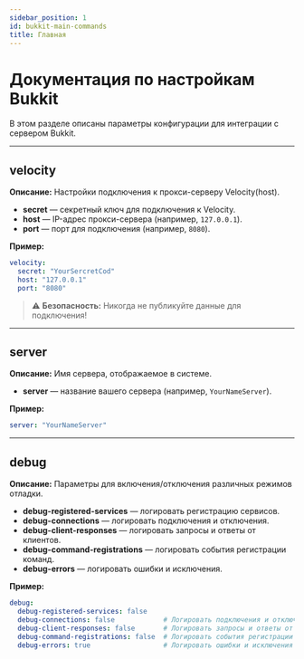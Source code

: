 ```yaml
---
sidebar_position: 1
id: bukkit-main-commands
title: Главная
---
```


# Документация по настройкам Bukkit

В этом разделе описаны параметры конфигурации для интеграции с сервером Bukkit.

---

## velocity

**Описание:** Настройки подключения к прокси-серверу Velocity(host).

- **secret** — секретный ключ для подключения к Velocity.
- **host** — IP-адрес прокси-сервера (например, `127.0.0.1`).
- **port** — порт для подключения (например, `8080`).

**Пример:**
```yaml
velocity:
  secret: "YourSercretCod"
  host: "127.0.0.1"
  port: "8080"
```

> ⚠️ **Безопасность:** Никогда не публикуйте данные для подключения!

---

## server

**Описание:** Имя сервера, отображаемое в системе.

- **server** — название вашего сервера (например, `YourNameServer`).

**Пример:**
```yaml
server: "YourNameServer"
```

---

## debug

**Описание:** Параметры для включения/отключения различных режимов отладки.

- **debug-registered-services** — логировать регистрацию сервисов.
- **debug-connections** — логировать подключения и отключения.
- **debug-client-responses** — логировать запросы и ответы от клиентов.
- **debug-command-registrations** — логировать события регистрации команд.
- **debug-errors** — логировать ошибки и исключения.

**Пример:**
```yaml
debug:
  debug-registered-services: false
  debug-connections: false            # Логировать подключения и отключения
  debug-client-responses: false       # Логировать запросы и ответы от клиентов
  debug-command-registrations: false  # Логировать события регистрации команд
  debug-errors: true                  # Логировать ошибки и исключения
```